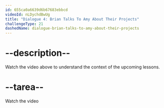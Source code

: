 ```yaml
---
id: 655ca0a6639d6b67683ebbcd
videoId: nLDychdBwUg
title: "Dialogue 4: Brian Talks To Amy About Their Projects"
challengeType: 21
dashedName: dialogue-brian-talks-to-amy-about-their-projects
---
```


# --description--

Watch the video above to understand the context of the upcoming lessons.

# --tarea--

Watch the video
